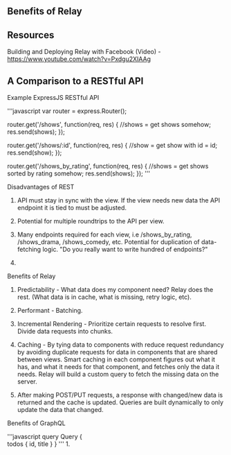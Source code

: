 ## Benefits of Relay

## Resources
Building and Deploying Relay with Facebook (Video) - https://www.youtube.com/watch?v=Pxdgu2XIAAg

## A Comparison to a RESTful API

Example ExpressJS RESTful API

'''javascript
var router = express.Router();             

router.get('/shows', function(req, res) {
    //shows = get shows somehow;
    res.send(shows);
});

router.get('/shows/:id', function(req, res) {
    //show = get show with id = id;
    res.send(show);
});

router.get('/shows_by_rating', function(req, res) {
    //shows = get shows sorted by rating somehow;
    res.send(shows);
});
'''

Disadvantages of REST

1. API must stay in sync with the view. If the view needs new data the API endpoint
it is tied to must be adjusted.

2. Potential for multiple roundtrips to the API per view.

3. Many endpoints required for each view, i.e /shows_by_rating, /shows_drama,
/shows_comedy, etc. Potential for duplication of data-fetching logic.
"Do you really want to write hundred of endpoints?"

4.

Benefits of Relay

1. Predictability - What data does my component need? Relay does the rest. (What data is in cache, what is missing, retry logic, etc).

2. Performant - Batching.

3. Incremental Rendering - Prioritize certain requests to resolve first. Divide data requests into chunks.

4. Caching - By tying data to components with reduce request redundancy by avoiding duplicate requests for data
in components that are shared between views. Smart caching in each component figures out what it has, and what it needs for that component, and fetches only the data it needs. Relay will build a custom query to fetch the missing data on the server.

5. After making POST/PUT requests, a response with changed/new data is returned and the cache is updated. Queries are built dynamically to only update the data that changed.

Benefits of GraphQL

'''javascript
query Query {  
  todos {
    id,
    title
  }
}
'''
1.
